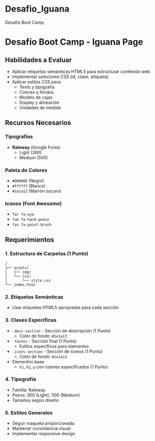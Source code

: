 # Desafio_Iguana
Desafio Boot Camp

# Desafío Boot Camp - Iguana Page

## Habilidades a Evaluar

* Aplicar etiquetas semánticas HTML5 para estructurar contenido web
* Implementar selectores CSS (id, clase, etiqueta)
* Aplicar estilos CSS para:
  - Texto y tipografía
  - Colores y fondos
  - Modelo de cajas
  - Display y alineación
  - Unidades de medida

## Recursos Necesarios

### Tipografías
* **Raleway** (Google Fonts)
  - Light (300)
  - Medium (500)

### Paleta de Colores
* `#000000` (Negro)
* `#ffffff` (Blanco)
* `#1e1a13` (Marrón oscuro)

### Iconos (Font Awesome)
* `far fa-eye`
* `fab fa-hand-peace`
* `fas fa-paint-brush`

## Requerimientos

### 1. Estructura de Carpetas (1 Punto)
```
/
├── assets/
│   ├── img/
│   └── css/
│       └── style.css
└── index.html
```

### 2. Etiquetas Semánticas
* Usar etiquetas HTML5 apropiadas para cada sección

### 3. Clases Específicas
* `.desc-section` - Sección de descripción (1 Punto)
  - Color de fondo: `#1e1a13`
* `.footer` - Sección final (1 Punto)
  - Estilos específicos para elementos
* `.icons-section` - Sección de íconos (1 Punto)
  - Color de fondo: `#1e1a13`
* Elementos base
  - `h1`, `h2`, `p` con colores especificados (1 Punto)

### 4. Tipografía
* Familia: Raleway
* Pesos: 300 (Light), 500 (Medium)
* Tamaños según diseño

### 5. Estilos Generales
* Seguir maqueta proporcionada
* Mantener consistencia visual
* Implementar responsive design

